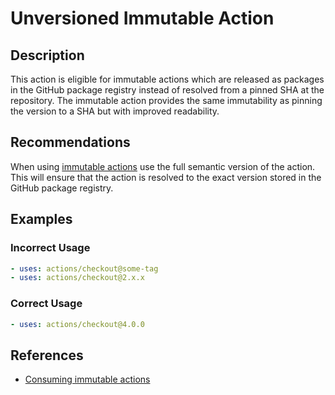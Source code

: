 # Unversioned Immutable Action

## Description

This action is eligible for immutable actions which are released as packages in the GitHub package registry instead of resolved from a pinned SHA at the repository. The immutable action provides the same immutability as pinning the version to a SHA but with improved readability.

## Recommendations

When using [immutable actions](https://github.com/github/package-registry-team/blob/main/docs/immutable-actions/immutable-actions-howto.md) use the full semantic version of the action. This will ensure that the action is resolved to the exact version stored in the GitHub package registry.

## Examples

### Incorrect Usage

```yaml
- uses: actions/checkout@some-tag
- uses: actions/checkout@2.x.x
```

### Correct Usage

```yaml
- uses: actions/checkout@4.0.0
```

## References

- [Consuming immutable actions]()
